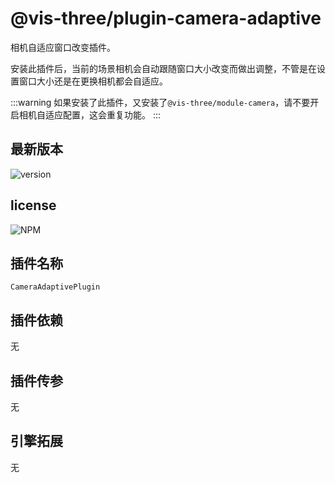 # @vis-three/plugin-camera-adaptive

相机自适应窗口改变插件。

安装此插件后，当前的场景相机会自动跟随窗口大小改变而做出调整，不管是在设置窗口大小还是在更换相机都会自适应。

:::warning
如果安装了此插件，又安装了`@vis-three/module-camera`，请不要开启相机自适应配置，这会重复功能。
:::

## 最新版本

<img alt="version" src="https://img.shields.io/npm/v/@vis-three/plugin-camera-adaptive">

## license

<img alt="NPM" src="https://img.shields.io/npm/l/@vis-three/plugin-camera-adaptive?color=blue">

## 插件名称

`CameraAdaptivePlugin`

## 插件依赖

无

## 插件传参

无

## 引擎拓展

无
